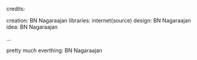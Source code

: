 credits:

creation: BN Nagaraajan
libraries: internet(source)
design: BN Nagaraajan
idea:  BN Nagaraajan

...

pretty much everthing: BN Nagaraajan

